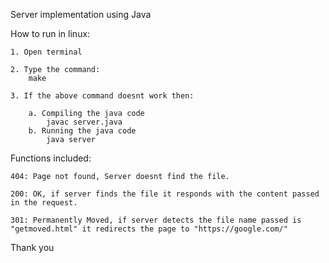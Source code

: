 Server implementation using Java

How to run in linux:

    1. Open terminal

    2. Type the command:
        make
    
    3. If the above command doesnt work then:

        a. Compiling the java code
            javac server.java
        b. Running the java code
            java server


Functions included:

    404: Page not found, Server doesnt find the file.

    200: OK, if server finds the file it responds with the content passed in the request.

    301: Permanently Moved, if server detects the file name passed is "getmoved.html" it redirects the page to "https://google.com/"


Thank you
